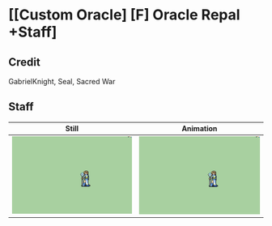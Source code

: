 # [\[Custom Oracle\] \[F\] Oracle Repal +Staff]

## Credit

GabrielKnight, Seal, Sacred War
	
## Staff

| Still | Animation |
| :---: | :-------: |
| ![Staff still](./Staff_000.png) | ![Staff animation](./Staff.gif) |
